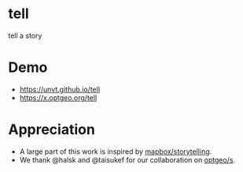# tell
tell a story

# Demo
- https://unvt.github.io/tell
- https://x.optgeo.org/tell

# Appreciation
- A large part of this work is inspired by [mapbox/storytelling](https://github.com/mapbox/storytelling).
- We thank @halsk and @taisukef for our collaboration on [optgeo/s](https://github.com/optgeo/s).

